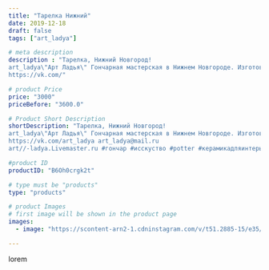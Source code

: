```yaml
---
title: "Тарелка Нижний"
date: 2019-12-18
draft: false
tags: ["art_ladya"]

# meta description
description : "Тарелка, Нижний Новгород! 
art_ladya\"Арт Ладья\" Гончарная мастерская в Нижнем Новгороде. Изготовление керамики и мастер//-классы по обучению. 
https://vk.com/"

# product Price
price: "3000"
priceBefore: "3600.0"

# Product Short Description
shortDescription: "Тарелка, Нижний Новгород! 
art_ladya\"Арт Ладья\" Гончарная мастерская в Нижнем Новгороде. Изготовление керамики и мастер//-классы по обучению. 
https://vk.com/art_ladya art_ladya@mail.ru 
art//-ladya.Livemaster.ru #гончар #исскуство #potter #керамикадляинтерьера #керамикаручнаяработа #гончарнаямастерская #сувениры #handmade #посудаизглины #керамика #гончарнаяпосуда #эксклюзивнаякерамика #dishes #decor #ceramicar #сувенир #claygoods #футбольныйстадион #earthenware #ceramic #design #restaurant #ceramicart #нижнийновгород #авторскаякерамика #bowl #dish #тарелка #plate"

#product ID
productID: "B6Oh0crgk2t"

# type must be "products"
type: "products"

# product Images
# first image will be shown in the product page
images:
  - image: "https://scontent-arn2-1.cdninstagram.com/v/t51.2885-15/e35/74367840_519458831999269_319310624388086786_n.jpg?se=7&tp=1&_nc_ht=scontent-arn2-1.cdninstagram.com&_nc_cat=101&_nc_ohc=Gg8I5KtYdP4AX9Xpb4B&ccb=7-4&oh=631da8316887ff549473922e6cfaaf86&oe=6086523C&_nc_sid=86f79a&ig_cache_key=MjIwMTg0NjAwNzU3MzEzODg2MQ%3D%3D.2-ccb7-4"

---
```

lorem
